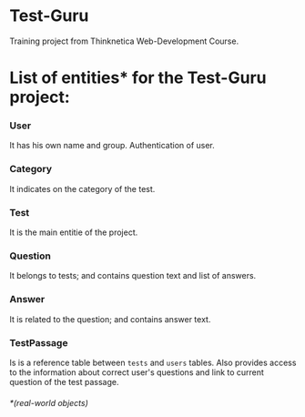 # Test-Guru

Training project from Thinknetica Web-Development Course.

# List of entities* for the Test-Guru project:

### User

  It has his own name and group. Authentication of user.

### Category

  It indicates on the category of the test.

### Test

  It is the main entitie of the project.

### Question

  It belongs to tests; and contains question text and list of answers.

### Answer

  It is related to the question; and contains answer text.

### TestPassage

  Is is a reference table between `tests` and `users` tables. Also provides access to the information about correct user's questions and link to current question of the test passage.



###### *(real-world objects)
